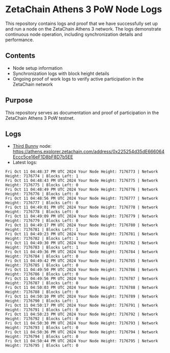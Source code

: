 # ZetaChain Athens 3 PoW Node Logs
This repository contains logs and proof that we have successfully set up and run a node on the ZetaChain Athens 3 network. The logs demonstrate continuous node operation, including synchronization details and performance.

## Contents
- Node setup information
- Synchronization logs with block height details
- Ongoing proof of work logs to verify active participation in the ZetaChain network

## Purpose
This repository serves as documentation and proof of participation in the ZetaChain Athens 3 PoW testnet.

## Logs

- [Third Bunny](https://thirdbunny.xyz/) node: https://athens.explorer.zetachain.com/address/0x225254d35dE666064Eccc5ce16eF1D8bF8D7b5EE
- Latest logs:
```
Fri Oct 11 04:48:37 PM UTC 2024 Your Node Height: 7176773 | Network Height: 7176774 | Blocks Left: 1
Fri Oct 11 04:48:43 PM UTC 2024 Your Node Height: 7176775 | Network Height: 7176775 | Blocks Left: 0
Fri Oct 11 04:48:49 PM UTC 2024 Your Node Height: 7176776 | Network Height: 7176776 | Blocks Left: 0
Fri Oct 11 04:48:56 PM UTC 2024 Your Node Height: 7176777 | Network Height: 7176777 | Blocks Left: 0
Fri Oct 11 04:49:01 PM UTC 2024 Your Node Height: 7176778 | Network Height: 7176778 | Blocks Left: 0
Fri Oct 11 04:49:09 PM UTC 2024 Your Node Height: 7176779 | Network Height: 7176779 | Blocks Left: 0
Fri Oct 11 04:49:17 PM UTC 2024 Your Node Height: 7176780 | Network Height: 7176781 | Blocks Left: 1
Fri Oct 11 04:49:23 PM UTC 2024 Your Node Height: 7176781 | Network Height: 7176782 | Blocks Left: 1
Fri Oct 11 04:49:30 PM UTC 2024 Your Node Height: 7176782 | Network Height: 7176783 | Blocks Left: 1
Fri Oct 11 04:49:36 PM UTC 2024 Your Node Height: 7176784 | Network Height: 7176784 | Blocks Left: 0
Fri Oct 11 04:49:42 PM UTC 2024 Your Node Height: 7176785 | Network Height: 7176785 | Blocks Left: 0
Fri Oct 11 04:49:50 PM UTC 2024 Your Node Height: 7176786 | Network Height: 7176786 | Blocks Left: 0
Fri Oct 11 04:49:56 PM UTC 2024 Your Node Height: 7176787 | Network Height: 7176787 | Blocks Left: 0
Fri Oct 11 04:50:03 PM UTC 2024 Your Node Height: 7176788 | Network Height: 7176788 | Blocks Left: 0
Fri Oct 11 04:50:10 PM UTC 2024 Your Node Height: 7176789 | Network Height: 7176790 | Blocks Left: 1
Fri Oct 11 04:50:17 PM UTC 2024 Your Node Height: 7176791 | Network Height: 7176791 | Blocks Left: 0
Fri Oct 11 04:50:23 PM UTC 2024 Your Node Height: 7176792 | Network Height: 7176792 | Blocks Left: 0
Fri Oct 11 04:50:30 PM UTC 2024 Your Node Height: 7176793 | Network Height: 7176793 | Blocks Left: 0
Fri Oct 11 04:50:36 PM UTC 2024 Your Node Height: 7176794 | Network Height: 7176794 | Blocks Left: 0
Fri Oct 11 04:50:44 PM UTC 2024 Your Node Height: 7176795 | Network Height: 7176795 | Blocks Left: 0
```
